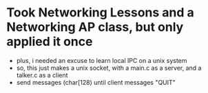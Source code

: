 
# Took Networking Lessons and a Networking AP class, but only applied it once
* plus, i needed an excuse to learn local IPC on a unix system
* so, this just makes a unix socket, with a main.c as a server, and a talker.c as a client
* send messages (char[128) until client messages "QUIT" 
